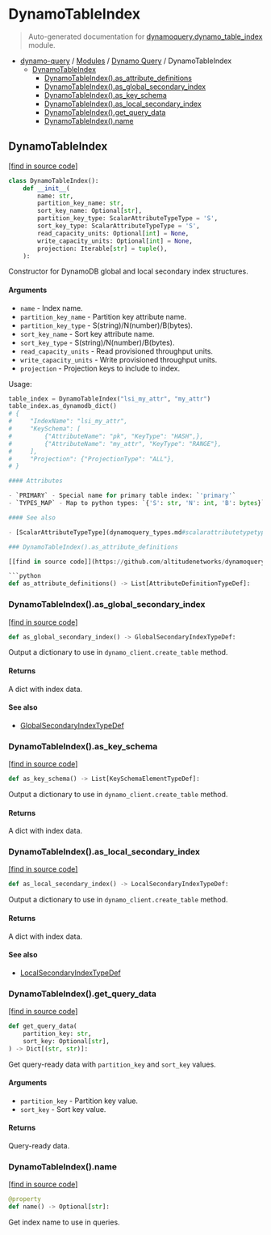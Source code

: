 # DynamoTableIndex

> Auto-generated documentation for [dynamoquery.dynamo_table_index](https://github.com/altitudenetworks/dynamoquery/blob/master/dynamoquery/dynamo_table_index.py) module.

- [dynamo-query](../README.md#dynamoquery) / [Modules](../MODULES.md#dynamo-query-modules) / [Dynamo Query](index.md#dynamo-query) / DynamoTableIndex
  - [DynamoTableIndex](#dynamotableindex)
    - [DynamoTableIndex().as_attribute_definitions](#dynamotableindexas_attribute_definitions)
    - [DynamoTableIndex().as_global_secondary_index](#dynamotableindexas_global_secondary_index)
    - [DynamoTableIndex().as_key_schema](#dynamotableindexas_key_schema)
    - [DynamoTableIndex().as_local_secondary_index](#dynamotableindexas_local_secondary_index)
    - [DynamoTableIndex().get_query_data](#dynamotableindexget_query_data)
    - [DynamoTableIndex().name](#dynamotableindexname)

## DynamoTableIndex

[[find in source code]](https://github.com/altitudenetworks/dynamoquery/blob/master/dynamoquery/dynamo_table_index.py#L14)

```python
class DynamoTableIndex():
    def __init__(
        name: str,
        partition_key_name: str,
        sort_key_name: Optional[str],
        partition_key_type: ScalarAttributeTypeType = 'S',
        sort_key_type: ScalarAttributeTypeType = 'S',
        read_capacity_units: Optional[int] = None,
        write_capacity_units: Optional[int] = None,
        projection: Iterable[str] = tuple(),
    ):
```

Constructor for DynamoDB global and local secondary index structures.

#### Arguments

- `name` - Index name.
- `partition_key_name` - Partition key attribute name.
- `partition_key_type` - S(string)/N(number)/B(bytes).
- `sort_key_name` - Sort key attribute name.
- `sort_key_type` - S(string)/N(number)/B(bytes).
- `read_capacity_units` - Read provisioned throughput units.
- `write_capacity_units` - Write provisioned throughput units.
- `projection` - Projection keys to include to index.

Usage:

````python
table_index = DynamoTableIndex("lsi_my_attr", "my_attr")
table_index.as_dynamodb_dict()
# {
#     "IndexName": "lsi_my_attr",
#     "KeySchema": [
#         {"AttributeName": "pk", "KeyType": "HASH",},
#         {"AttributeName": "my_attr", "KeyType": "RANGE"},
#     ],
#     "Projection": {"ProjectionType": "ALL"},
# }

#### Attributes

- `PRIMARY` - Special name for primary table index: `'primary'`
- `TYPES_MAP` - Map to python types: `{'S': str, 'N': int, 'B': bytes}`

#### See also

- [ScalarAttributeTypeType](dynamoquery_types.md#scalarattributetypetype)

### DynamoTableIndex().as_attribute_definitions

[[find in source code]](https://github.com/altitudenetworks/dynamoquery/blob/master/dynamoquery/dynamo_table_index.py#L151)

```python
def as_attribute_definitions() -> List[AttributeDefinitionTypeDef]:
````

### DynamoTableIndex().as_global_secondary_index

[[find in source code]](https://github.com/altitudenetworks/dynamoquery/blob/master/dynamoquery/dynamo_table_index.py#L88)

```python
def as_global_secondary_index() -> GlobalSecondaryIndexTypeDef:
```

Output a dictionary to use in `dynamo_client.create_table` method.

#### Returns

A dict with index data.

#### See also

- [GlobalSecondaryIndexTypeDef](dynamoquery_types.md#globalsecondaryindextypedef)

### DynamoTableIndex().as_key_schema

[[find in source code]](https://github.com/altitudenetworks/dynamoquery/blob/master/dynamoquery/dynamo_table_index.py#L136)

```python
def as_key_schema() -> List[KeySchemaElementTypeDef]:
```

Output a dictionary to use in `dynamo_client.create_table` method.

#### Returns

A dict with index data.

### DynamoTableIndex().as_local_secondary_index

[[find in source code]](https://github.com/altitudenetworks/dynamoquery/blob/master/dynamoquery/dynamo_table_index.py#L115)

```python
def as_local_secondary_index() -> LocalSecondaryIndexTypeDef:
```

Output a dictionary to use in `dynamo_client.create_table` method.

#### Returns

A dict with index data.

#### See also

- [LocalSecondaryIndexTypeDef](dynamoquery_types.md#localsecondaryindextypedef)

### DynamoTableIndex().get_query_data

[[find in source code]](https://github.com/altitudenetworks/dynamoquery/blob/master/dynamoquery/dynamo_table_index.py#L170)

```python
def get_query_data(
    partition_key: str,
    sort_key: Optional[str],
) -> Dict[(str, str)]:
```

Get query-ready data with `partition_key` and `sort_key` values.

#### Arguments

- `partition_key` - Partition key value.
- `sort_key` - Sort key value.

#### Returns

Query-ready data.

### DynamoTableIndex().name

[[find in source code]](https://github.com/altitudenetworks/dynamoquery/blob/master/dynamoquery/dynamo_table_index.py#L69)

```python
@property
def name() -> Optional[str]:
```

Get index name to use in queries.
